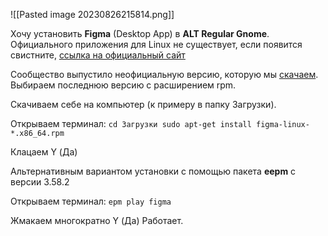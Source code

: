 ![[Pasted image 20230826215814.png]]

Хочу установить **Figma** (Desktop App) в **ALT Regular Gnome**. Официального приложения для Linux не существует, если появится свистните, [ссылка на официальный сайт](https://www.figma.com/downloads/) 

Сообщество выпустило неофициальную версию, которую мы [скачаем](https://github.com/Figma-Linux/figma-linux/releases/). Выбираем последнюю версию с расширением rpm. 

Cкачиваем себе на компьютер (к примеру в папку Загрузки).

Открываем терминал: `сd Загрузки sudo apt-get install figma-linux-*.x86_64.rpm`

Клацаем Y (Да) 

Альтернативным вариантом установки с помощью пакета **eepm** с версии 3.58.2

Открываем терминал: `epm play figma` 

Жмакаем многократно Y (Да) Работает.